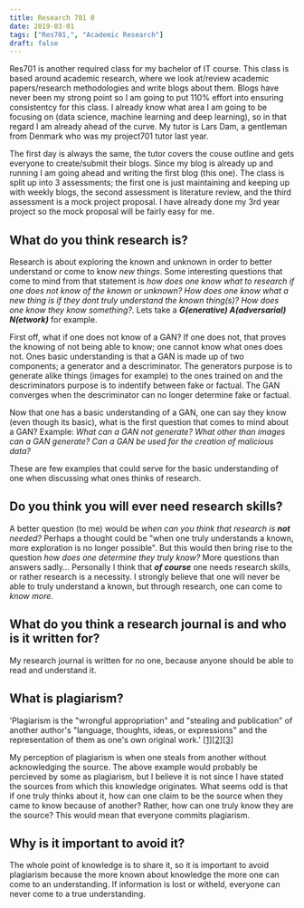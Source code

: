 ```yaml
---
title: Research 701 0
date: 2019-03-01
tags: ["Res701,", "Academic Research"]
draft: false
---
```


Res701 is another required class for my bachelor of IT course. This class is based around academic research, where we look at/review academic papers/research methodologies and write blogs about them. Blogs have never been my strong point so I am going to put 110% effort into ensuring consistentcy for this class. I already know what area I am going to be focusing on (data science, machine learning and deep learning), so in that regard I am already ahead of the curve. My tutor is Lars Dam, a gentleman from Denmark who was my project701 tutor last year. 

The first day is always the same, the tutor covers the couse outline and gets everyone to create/submit their blogs. Since my blog is already up and running I am going ahead and writing the first blog (this one). The class is split up into 3 assessments; the first one is just maintaining and keeping up with weekly blogs, the second assessment is literature review, and the third assessment is a mock project proposal. I have already done my 3rd year project so the mock proposal will be fairly easy for me. 

## What do you think research is?

Research is about exploring the known and unknown in order to better understand or come to know *new things*. Some interesting questions that come to mind from that statement is *how does one know what to research if one does not know of the known or unknown?* *How does one know what a new thing is if they dont truly understand the known thing(s)?* *How does one know they know something?*. Lets take a ***G(enerative) A(adversarial) N(etwork)*** for example. 

First off, what if one does not know of a GAN? If one does not, that proves the knowing of not being able to know; one cannot know what ones does not. Ones basic understanding is that a GAN is made up of two components; a generator and a descriminator. The generators purpose is to generate alike things (images for example) to the ones trained on and the descriminators purpose is to indentify between fake or factual. The GAN converges when the descriminator can no longer determine fake or factual. 

Now that one has a basic understanding of a GAN, one can say they know (even though its basic), what is the first question that comes to mind about a GAN? Example: *What can a GAN not generate?* *What other than images can a GAN generate?* *Can a GAN be used for the creation of malicious data?* 

These are few examples that could serve for the basic understanding of one when discussing what ones thinks of research. 

## Do you think you will ever need research skills?

A better question (to me) would be *when can you think that research is* ***not*** *needed?* Perhaps a thought could be "when one truly understands a known, more exploration is no longer possible". But this would then bring rise to the question *how does one determine they truly know?* More questions than answers sadly... Personally I think that ***of course*** one needs research skills, or rather research is a necessity. I strongly believe that one will never be able to truly understand a known, but through research, one can come to *know more*.

## What do you think a research journal is and who is it written for?

My research journal is written for no one, because anyone should be able to read and understand it.

## What is plagiarism?

'Plagiarism is the "wrongful appropriation" and "stealing and publication" of another author's "language, thoughts, ideas, or expressions" and the representation of them as one's own original work.' [[1]](https://en.wikipedia.org/wiki/Plagiarism#cite_ref-RandomHouse95_1-0)[[2]](https://en.wikipedia.org/wiki/Plagiarism#cite_ref-OEDdef_2-0)[[3]](https://en.wikipedia.org/wiki/Plagiarism)

My perception of plagiarism is when one steals from another without acknowledging the source. The above example would probably be percieved by some as plagiarism, but I believe it is not since I have stated the sources from which this knowledge originates. What seems odd is that if one truly thinks about it, how can one claim to be the source when they came to know because of another? Rather, how can one truly know they are the source? This would mean that everyone commits plagiarism.

## Why is it important to avoid it?

The whole point of knowledge is to share it, so it is important to avoid plagiarism because the more known about knowledge the more one can come to an understanding. If information is lost or witheld, everyone can never come to a true understanding.